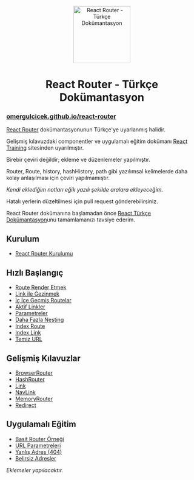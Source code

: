 <p align="center">
<img src="https://omergulcicek.com/img/github/router.png" alt="React Router - Türkçe Dokümantasyon" height="150">
</p>

<h1 align="center">React Router - Türkçe Dokümantasyon</h1>

<h3><a href="https://omergulcicek.github.io/react-router/">omergulcicek.github.io/react-router</a></h3>

<a href="https://github.com/reactjs/react-router-tutorial">React Router</a> dokümantasyonunun Türkçe'ye uyarlanmış halidir.

Gelişmiş kılavuzdaki componentler ve uygulamalı eğitim dokümanı <a href="https://reacttraining.com/react-router/">React Training</a> sitesinden uyarılmıştır.

Birebir çeviri değildir; ekleme ve düzenlemeler yapılmıştır.

Router, Route, history, hashHistory, path gibi yazılımsal kelimelerde daha kolay anlaşılması için çeviri yapılmamıştır.

<i>Kendi eklediğim notları eğik yazılı şekilde aralara ekleyeceğim.</i>

Hatalı yerlerin düzeltilmesi için pull request gönderebilirsiniz.

React Router dokümanına başlamadan önce <a href="https://github.com/omergulcicek/reactjs">React Türkçe Dokümantasyon</a>unu tamamlamanızı tavsiye ederim.

<h2>Kurulum</h2>

- <a href="https://omergulcicek.github.io/react-router/react-router-kurulumu">React Router Kurulumu</a>

<h2>Hızlı Başlangıç</h2>

- <a href="https://omergulcicek.github.io/react-router/route-render-etmek">Route Render Etmek</a>
- <a href="https://omergulcicek.github.io/react-router/link-ile-gezinmek">Link ile Gezinmek</a>
- <a href="https://omergulcicek.github.io/react-router/ic-ice-gecmis-routelar">İç İçe Geçmiş Routelar</a>
- <a href="https://omergulcicek.github.io/react-router/aktif-linkler">Aktif Linkler</a>
- <a href="https://omergulcicek.github.io/react-router/parametreler">Parametreler</a>
- <a href="https://omergulcicek.github.io/react-router/daha-fazla-nesting">Daha Fazla Nesting</a>
- <a href="https://omergulcicek.github.io/react-router/index-route">Index Route</a>
- <a href="https://omergulcicek.github.io/react-router/index-link">Index Link</a>
- <a href="https://omergulcicek.github.io/react-router/temiz-url">Temiz URL</a>

<h2>Gelişmiş Kılavuzlar</h2>

- <a href="https://omergulcicek.github.io/reactjs/browser-router">BrowserRouter</a>
- <a href="https://omergulcicek.github.io/reactjs/hash-router">HashRouter</a>
- <a href="https://omergulcicek.github.io/reactjs/link">Link</a>
- <a href="https://omergulcicek.github.io/reactjs/nav-link">NavLink</a>
- <a href="https://omergulcicek.github.io/reactjs/memory-router">MemoryRouter</a>
- <a href="https://omergulcicek.github.io/reactjs/redirect">Redirect </a>

<h2>Uygulamalı Eğitim</h2>

- <a href="https://omergulcicek.github.io/react-router/basit-router-ornegi">Basit Router Örneği</a>
- <a href="https://omergulcicek.github.io/react-router/url-parametreleri">URL Parametreleri</a>
- <a href="https://omergulcicek.github.io/react-router/yanlis-adres-404">Yanlış Adres (404)</a>
- <a href="https://omergulcicek.github.io/react-router/belirsiz-adres">Belirsiz Adresler</a>

<i>Eklemeler yapılacaktır.</i>
